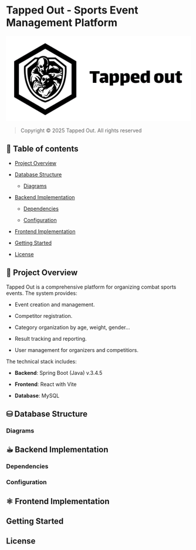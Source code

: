 # Tapped Out - Sports Event Management Platform

![TappedOut Logo](TappedOut_Full-logo.png)

> Copyright © 2025 Tapped Out. All rights reserved

## 📕 Table of contents

- [Project Overview](#🔎-project-overview)

- [Database Structure](#⛁-database-structure)

    - [Diagrams](#diagrams)

- [Backend Implementation](#☕︎-backend-implementation)

    - [Dependencies](#dependencies)

    - [Configuration](#configuration)

- [Frontend Implementation](#⚛-frontend-implementation)

- [Getting Started](#getting-started)

- [License](#license)

## 🔎 Project Overview

Tapped Out is a comprehensive platform for organizing combat sports events. The system provides:

- Event creation and management.

- Competitor registration.

- Category organization by age, weight, gender...

- Result tracking and reporting.

- User management for organizers and competitiors.

The technical stack includes:

- **Backend**: Spring Boot (Java) v.3.4.5

- **Frontend**: React with Vite

- **Database**: MySQL

## ⛁ Database Structure

### Diagrams

## ☕︎ Backend Implementation

### Dependencies

### Configuration

## ⚛ Frontend Implementation

## Getting Started

## License
